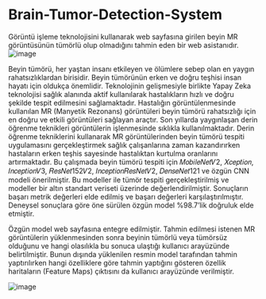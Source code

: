 # Brain-Tumor-Detection-System
Görüntü işleme teknolojisini kullanarak web sayfasına girilen beyin MR görüntüsünün tümörlü olup olmadığını tahmin eden bir web asistanıdır.
![image](https://github.com/betul-000/Brain-Tumor-Detection-System/assets/75879475/f6b40d38-b7a6-4b6a-919d-de5f3b8c4213)

   Beyin tümörü, her yaştan insanı etkileyen ve ölümlere sebep olan en yaygın rahatsızlıklardan birisidir. Beyin tümörünün erken ve doğru teşhisi insan hayatı için oldukça önemlidir. Teknolojinin gelişmesiyle birlikte Yapay Zeka teknolojisi sağlık alanında aktif kullanılarak hastalıkların hızlı ve doğru şekilde tespit edilmesini sağlamaktadır. Hastalığın görüntülenmesinde kullanılan MR (Manyetik Rezonans) görüntüleri beyin tümörü rahatsızlığı için en doğru ve etkili görüntüleri sağlayan araçtır. Son yıllarda yaygınlaşan derin öğrenme teknikleri görüntülerin işlenmesinde sıklıkla kullanılmaktadır. Derin öğrenme tekniklerini kullanarak MR görüntülerinden beyin tümörü tespiti uygulamasını gerçekleştirmek sağlık çalışanlarına zaman kazandırırken hastaların erken teşhis sayesinde hastalıktan kurtulma oranlarını artırmaktadır. Bu çalışmada beyin tümörü tespiti için 𝑀𝑜𝑏𝑖𝑙𝑒𝑁𝑒𝑡𝑉2, 𝑋𝑐𝑒𝑝𝑡𝑖𝑜𝑛, 𝐼𝑛𝑐𝑒𝑝𝑡𝑖𝑜𝑛𝑉3, 𝑅𝑒𝑠𝑁𝑒𝑡152𝑉2, 𝐼𝑛𝑐𝑒𝑝𝑡𝑖𝑜𝑛𝑅𝑒𝑠𝑁𝑒𝑡𝑉2, 𝐷𝑒𝑛𝑠𝑒𝑁𝑒𝑡121 ve özgün CNN modeli önerilmiştir. Bu modeller ile tümör tespiti gerçekleştirilmiş ve modeller bir altın standart veriseti üzerinde değerlendirilmiştir. Sonuçların başarı metrik değerleri elde edilmiş ve başarı değerleri karşılaştırılmıştır. Deneysel sonuçlara göre öne sürülen özgün model %98.7’lik doğruluk elde etmiştir. 
  
 Özgün model web sayfasına entegre edilmiştir. Tahmin edilmesi istenen MR görüntülerin yüklenmesinden sonra beyinin tümörlü veya tümörsüz olduğunu ve hangi olasılıkla bu sonuca ulaştığı kullanıcı arayüzünde belirtilmiştir. Bunun dışında yüklenilen resmin model tarafından tahmin yaptırılırken hangi özelliklere göre tahmin yaptığını gösteren özellik haritaların (Feature Maps) çıktısını da kullanıcı arayüzünde verilmiştir.
    

  ![image](https://github.com/betul-000/Brain-Tumor-Detection-System/assets/75879475/2be3ab50-2247-4710-be2d-f52cfeadc87d)

